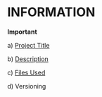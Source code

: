 # INFORMATION
__**Important**__


a) [Project Title](ProjectTitle.md)

b) [Description](Description)

c) [Files Used](FilesUsed.md)

d) Versioning
